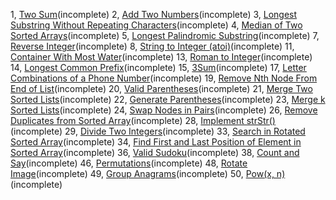1, [Two Sum](1/README.md)(incomplete)
2, [Add Two Numbers](2/README.md)(incomplete)
3, [Longest Substring Without Repeating Characters](3/README.md)(incomplete)
4, [Median of Two Sorted Arrays](4/README.md)(incomplete)
5, [Longest Palindromic Substring](5/README.md)(incomplete)
7, [Reverse Integer](7/README.md)(incomplete)
8, [String to Integer (atoi)](8/README.md)(incomplete)
11, [Container With Most Water](11/README.md)(incomplete)
13, [Roman to Integer](13/README.md)(incomplete)
14, [Longest Common Prefix](14/README.md)(incomplete)
15, [3Sum](15/README.md)(incomplete)
17, [Letter Combinations of a Phone Number](17/README.md)(incomplete)
19, [Remove Nth Node From End of List](19/README.md)(incomplete)
20, [Valid Parentheses](20/README.md)(incomplete)
21, [Merge Two Sorted Lists](21/README.md)(incomplete)
22, [Generate Parentheses](22/README.md)(incomplete)
23, [Merge k Sorted Lists](23/README.md)(incomplete)
24, [Swap Nodes in Pairs](24/README.md)(incomplete)
26, [Remove Duplicates from Sorted Array](26/README.md)(incomplete)
28, [Implement strStr()](28/README.md)(incomplete)
29, [Divide Two Integers](29/README.md)(incomplete)
33, [Search in Rotated Sorted Array](33/README.md)(incomplete)
34, [Find First and Last Position of Element in Sorted Array](34/README.md)(incomplete)
36, [Valid Sudoku](36/README.md)(incomplete)
38, [Count and Say](38/README.md)(incomplete)
46, [Permutations](46/README.md)(incomplete)
48, [Rotate Image](48/README.md)(incomplete)
49, [Group Anagrams](49/README.md)(incomplete)
50, [Pow(x, n)](50/README.md)(incomplete)

